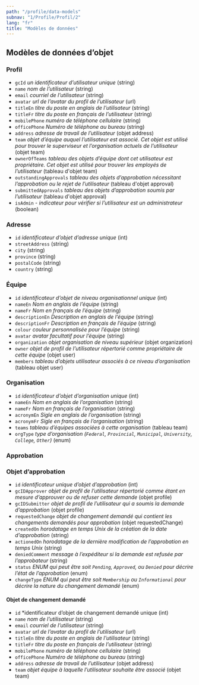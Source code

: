 ```yaml
---
path: "/profile/data-models"
subnav: "1/Profile/Profil/2"
lang: "fr"
title: "Modèles de données"
---
```


<helmet>
<title> Profile - Modèles de données </title>
</helmet>

## Modèles de données d’objet

### Profil

* `gcId` *un identificateur d’utilisateur unique* (string)
* `name` *nom de l’utilisateur* (string)
* `email` *courriel de l’utilisateur* (string)
* `avatar` *url de l’avatar du profil de l’utilisateur* (url)
* `titleEn` *titre du poste en anglais de l’utilisateur* (string)
* `titleFr` *titre du poste en français de l’utilisateur* (string)
* `mobilePhone` *numéro de téléphone cellulaire* (string)
* `officePhone` *Numéro de téléphone au bureau* (string)
* `address` *adresse de travail de l’utilisateur* (objet address)
* `team` *objet d’équipe auquel l’utilisateur est associé. Cet objet est utilisé pour trouver le superviseur et l’organisation actuels de l’utilisateur* (objet team)
* `ownerOfTeams` *tableau des objets d’équipe dont cet utilisateur est propriétaire. Cet objet est utilisé pour trouver les employés de l’utilisateur* (tableau d'objet team)
* `outstandingApprovals` *tableau des objets d’approbation nécessitant l’approbation ou le rejet de l’utilisateur* (tableau d'objet approval)
* `submittedApprovals` *tableau des objets d’approbation soumis par l’utilisateur* (tableau d'objet approval)
* `isAdmin` - *indicateur pour vérifier si l’utilisateur est un administrateur* (boolean)

### Adresse

* `id` *identificateur d’objet d’adresse unique* (int)
* `streetAddress` (string)
* `city` (string)
* `province` (string)
* `postalCode` (string)
* `country` (string)

### Équipe

* `id` *identificateur d’objet de niveau organisationnel unique* (int)
* `nameEn` *Nom en anglais de l’équipe* (string)
* `nameFr` *Nom en français de l’équipe* (string)
* `descriptionEn` *Description en anglais de l’équipe* (string)
* `descriptionFr` *Description en français de l’équipe* (string)
* `colour` *couleur personnalisée pour l’équipe* (string)
* `avatar` *avatar facultatif pour l’équipe* (string)
* `organization` *objet organisation de niveau supérieur* (objet organization)
* `owner` *objet de profil de l’utilisateur répertorié comme propriétaire de cette équipe* (objet user)
* `members` *tableau d’objets utilisateur associés à ce niveau d’organisation* (tableau objet user)

### Organisation

* `id` *identificateur d’objet d’organisation unique* (int)
* `nameEn` *Nom en anglais de l’organisation* (string)
* `nameFr` *Nom en français de l’organisation* (string)
* `acronymEn` *Sigle en anglais de l’organisation* (string)
* `acronymFr` *Sigle en français de l’organisation* (string)
* `teams` *tableau d’équipes associées à cette organisation* (tableau team)
* `orgType` *type d’organisation (`Federal`, `Provincial`, `Municipal`, `University`, `College`, `Other`)* (enum)

### Approbation

### Objet d’approbation

* `id` *identificateur unique d’objet d’approbation* (int)
* `gcIDApprover` *objet de profil de l’utilisateur répertorié comme étant en mesure d’approuver ou de refuser cette demande* (objet profile)
* `gcIDSubmitter` *objet de profil de l’utilisateur qui a soumis la demande d’approbation* (objet profile)
* `requestedChange` *objet de changement demandé qui contient les changements demandés pour approbation* (objet requestedChange)
* `createdOn` *horodatage en temps Unix de la création de la date d’approbation* (string)
* `actionedOn` *horodatage de la dernière modification de l’approbation en temps Unix* (string)
* `deniedComment` *message à l’expéditeur si la demande est refusée par l’approbateur* (string)
* `status` *ENUM qui peut être soit `Pending`, `Approved`, ou `Denied` pour décrire l’état de l’approbation* (enum)
* `changeType` *ENUM qui peut être soit `Membership` ou `Informational` pour décrire la nature du changement demandé* (enum)

#### Objet de changement demandé

* `id` *identificateur d’objet de changement demandé unique (int)
* `name` *nom de l’utilisateur* (string)
* `email` *courriel de l’utilisateur* (string)
* `avatar` *url de l’avatar du profil de l’utilisateur* (url)
* `titleEn` *titre du poste en anglais de l’utilisateur* (string)
* `titleFr` *titre du poste en français de l’utilisateur* (string)
* `mobilePhone` *numéro de téléphone cellulaire* (string)
* `officePhone` *Numéro de téléphone au bureau* (string)
* `address` *adresse de travail de l’utilisateur* (objet address)
* `team` *objet équipe à laquelle l’utilisateur souhaite être associé* (objet team)